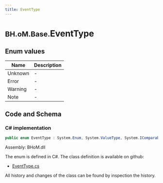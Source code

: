 ```yaml
---
title: EventType
---
```


# <small>BH.oM.Base.</small>**EventType**



## Enum values

| Name            | Description                                                    |
|-----------------|----------------------------------------------------------------|
| Unknown |  -  |
| Error |  -  |
| Warning |  -  |
| Note |  -  |


## Code and Schema

### C# implementation

``` C# title="C#"
public enum EventType : System.Enum, System.ValueType, System.IComparable, System.ISpanFormattable, System.IFormattable, System.IConvertible
```

Assembly: BHoM.dll

The enum is defined in C#. The class definition is available on github:

- [EventType.cs](https://github.com/BHoM/BHoM/blob/develop/BHoM/Debugging\EventType.cs)

All history and changes of the class can be found by inspection the history.
